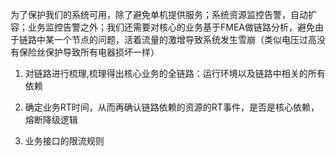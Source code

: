 为了保护我们的系统可用，除了避免单机提供服务；系统资源监控告警，自动扩容；业务监控告警之外；我们还需要对核心的业务基于FMEA做链路分析，避免由于链路中某一个节点的问题，活着流量的激增导致系统发生雪崩（类似电压过高没有保险丝保护导致所有电器损坏一样）

1. 对链路进行梳理,梳理得出核心业务的全链路：运行环境以及链路中相关的所有依赖
2. 确定业务RT时间，从而再确认链路依赖的资源的RT事件，是否是核心依赖，熔断降级逻辑

3. 业务接口的限流规则





